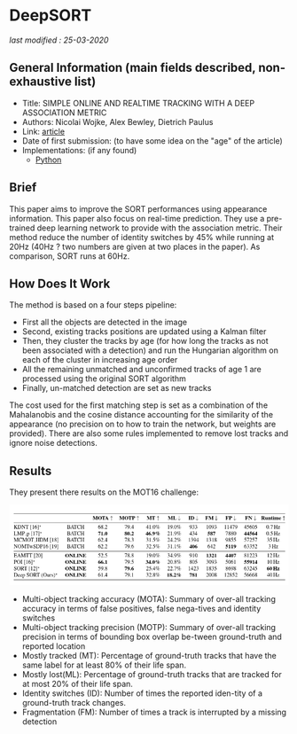# DeepSORT 

_last modified : 25-03-2020_

## General Information (main fields described, non-exhaustive list)

- Title: SIMPLE ONLINE AND REALTIME TRACKING WITH A DEEP ASSOCIATION METRIC
- Authors: Nicolai Wojke, Alex Bewley, Dietrich Paulus
- Link: [article](https://arxiv.org/abs/1703.07402)
- Date of first submission: (to have some idea on the "age" of the article)
- Implementations: (if any found)
    - [Python](https://github.com/nwojke/deep_sort)

## Brief

This paper aims to improve the SORT performances using appearance information. This paper also focus on real-time prediction. They use a pre-trained deep learning network to provide with the association metric.
Their method reduce the number of identity switches by 45% while running at 20Hz (40Hz ? two numbers are given at two places in the paper). As comparison, SORT runs at 60Hz.

## How Does It Work

The method is based on a four steps pipeline:

- First all the objects are detected in the image
- Second, existing tracks positions are updated using a Kalman filter
- Then, they cluster the tracks by age (for how long the tracks as not been associated with a detection) and run the Hungarian algorithm on each of the cluster in increasing age order
- All the remaining unmatched and unconfirmed tracks of age 1 are processed using the original SORT algorithm 
- Finally, un-matched detection are set as new tracks

The cost used for the first matching step is set as a combination of the Mahalanobis and the cosine distance accounting for the similarity of the appearance (no precision on to how to train the network, but weights are provided).
There are also some rules implemented to remove lost tracks and ignore noise detections.

## Results

They present there results on the MOT16 challenge:

![results]( https://github.com/D3lt4lph4/papers/blob/master/docs/images/tracking/deepsort/results.png "results")

- Multi-object tracking accuracy (MOTA): Summary of over-all tracking accuracy in terms of false positives, false nega-tives and identity switches 
- Multi-object tracking precision (MOTP): Summary of over-all tracking precision in terms of bounding box overlap be-tween ground-truth and reported location
- Mostly  tracked  (MT):  Percentage  of  ground-truth  tracks that have the same label for at least 80% of their life span.
- Mostly lost(ML): Percentage of ground-truth tracks that are tracked for at most 20% of their life span.
- Identity switches (ID): Number of times the reported iden-tity of a ground-truth track changes.
- Fragmentation (FM): Number of times a track is interrupted by a missing detection

